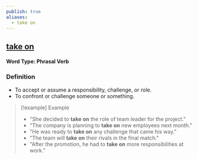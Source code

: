 ```yaml
---
publish: true
aliases:
  - take on
---
```


## [take on](https://dictionary.cambridge.org/dictionary/english/take-on)
#### Word Type: Phrasal Verb

### Definition
- To accept or assume a responsibility, challenge, or role.
- To confront or challenge someone or something.

> [!example] Example
> 
> - "She decided to **take on** the role of team leader for the project."
> - "The company is planning to **take on** new employees next month."
> - "He was ready to **take on** any challenge that came his way."
> - "The team will **take on** their rivals in the final match."
> - "After the promotion, he had to **take on** more responsibilities at work."